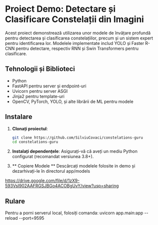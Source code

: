 # Proiect Demo: Detectare și Clasificare Constelații din Imagini

Acest proiect demonstrează utilizarea unor modele de învățare profundă pentru detectarea și clasificarea constelațiilor, precum și un sistem expert pentru identificarea lor. Modelele implementate includ YOLO și Faster R-CNN pentru detectare, respectiv RNN și Swin Transformers pentru clasificare.

## Tehnologii și Biblioteci
- Python
- FastAPI pentru server și endpoint-uri
- Uvicorn pentru server ASGI
- Jinja2 pentru template-uri
- OpenCV, PyTorch, YOLO, și alte librării de ML pentru modele

## Instalare

1. **Clonați proiectul**:
   ```bash
   git clone https://github.com/SilviuCovaci/constelations-guru
   cd constelations-guru

2. **Instalați dependențele**:
Asigurați-vă că aveți un mediu Python configurat (recomandat versiunea 3.8+).

3. ** Copiere Modele **
Descărcați modelele folosite in demo și dezarhivați-le în directorul app/models

https://drive.google.com/file/d/1zX9-593VsI902AAFRGSJBGo4ACOBgUvY/view?usp=sharing


## Rulare
Pentru a porni serverul local, folosiți comanda:
uvicorn app.main:app --reload --port=9595
